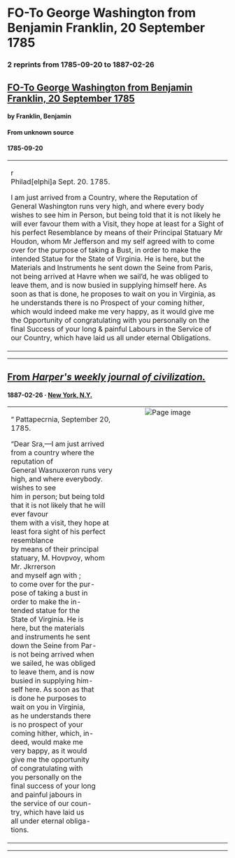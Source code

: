 
# FO-To George Washington from Benjamin Franklin, 20 September 1785

### 2 reprints from 1785-09-20 to 1887-02-26

## [FO-To George Washington from Benjamin Franklin, 20 September 1785](https://founders.archives.gov/documents/Washington/04-03-02-0235)

#### by Franklin, Benjamin

#### From unknown source

#### 1785-09-20

<table style="width: 100%;"><tr><td style="width: 50%">

r  
Philad[elphi]a Sept. 20. 1785.  
  
I am just arrived from a Country, where the Reputation of General Washington runs very high, and where every body wishes to see him in Person, but being told that it is not likely he will ever favour them with a Visit, they hope at least for a Sight of his perfect Resemblance by means of their Principal Statuary Mr Houdon, whom Mr Jefferson and my self agreed with to come over for the purpose of taking a Bust, in order to make the intended Statue for the State of Virginia. He is here, but the Materials and Instruments he sent down the Seine from Paris, not being arrived at Havre when we sail’d, he was obliged to leave them, and is now busied in supplying himself here. As soon as that is done, he proposes to wait on you in Virginia, as he understands there is no Prospect of your coming hither, which would indeed make me very happy, as it would give me the Opportunity of congratulating with you personally on the final Success of your long &amp; painful Labours in the Service of our Country, which have laid us all under eternal Obligations.
</td></tr></table>

---

## [From _Harper's weekly journal of civilization._](https://archive.org/details/sim_harpers-weekly_1887-02-26_31_1575/page/n3/mode/1up?view=theater)

#### 1887-02-26 &middot; [New York, N.Y.](http://dbpedia.org/resource/New_York_City)

<table style="width: 100%;"><tr><td style="width: 50%">

  
“ Pattapecrnia, September 20, 1785.  
  
“Dear Sra,—I am just arrived from a country where the reputation of  
General Wasnuxeron runs very high, and where everybody. wishes to see  
him in person; but being told that it is not likely that he will ever favour  
them with a visit, they hope at least fora sight of his perfect resemblance  
by means of their principal statuary, M. Hovpvoy, whom Mr. Jkrrerson  
and myself agn with ;  
to come over for the pur-  
pose of taking a bust in  
order to make the in-  
tended statue for the  
State of Virginia. He is  
here, but the materials  
and instruments he sent  
down the Seine from Par-  
is not being arrived when  
we sailed, he was obliged  
to leave them, and is now  
busied in supplying him-  
self here. As soon as that  
is done he purposes to  
wait on you in Virginia,  
as he understands there  
is no prospect of your  
coming hither, which, in-  
deed, would make me  
very bappy, as it would  
give me the opportunity  
of congratulating with  
you personally on the  
final success of your long  
and painful jabours in  
the service of our coun-  
try, which have laid us  
all under eternal obliga-  
tions.
</td><td style="width: 50%; max-height: 75%; margin: auto; display: block;">
<img alt="Page image" src="https://iiif.archive.org/iiif/sim_harpers-weekly_1887-02-26_31_1575&#0036;3/pct:10.769615,21.095401,26.061969,16.983585/,600/0/default.jpg"/>
</td>
</tr></table>

---

